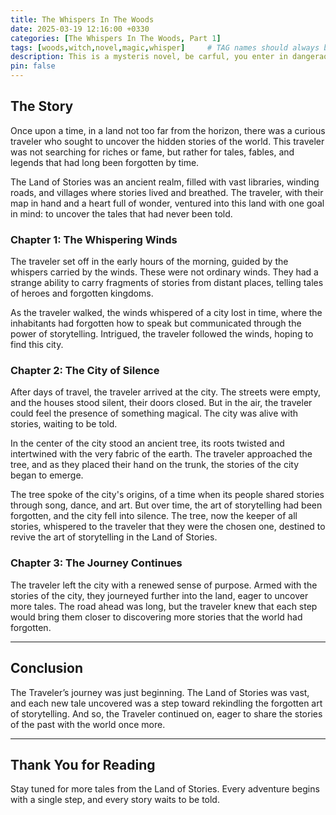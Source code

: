```yaml
---
title: The Whispers In The Woods
date: 2025-03-19 12:16:00 +0330
categories: [The Whispers In The Woods, Part 1]
tags: [woods,witch,novel,magic,whisper]     # TAG names should always be lowercase
description: This is a mysteris novel, be carful, you enter in dangeraous space.
pin: false
---
```

## The Story

Once upon a time, in a land not too far from the horizon, there was a curious traveler who sought to uncover the hidden stories of the world. This traveler was not searching for riches or fame, but rather for tales, fables, and legends that had long been forgotten by time.

The Land of Stories was an ancient realm, filled with vast libraries, winding roads, and villages where stories lived and breathed. The traveler, with their map in hand and a heart full of wonder, ventured into this land with one goal in mind: to uncover the tales that had never been told.

### Chapter 1: The Whispering Winds
The traveler set off in the early hours of the morning, guided by the whispers carried by the winds. These were not ordinary winds. They had a strange ability to carry fragments of stories from distant places, telling tales of heroes and forgotten kingdoms.

As the traveler walked, the winds whispered of a city lost in time, where the inhabitants had forgotten how to speak but communicated through the power of storytelling. Intrigued, the traveler followed the winds, hoping to find this city.

### Chapter 2: The City of Silence
After days of travel, the traveler arrived at the city. The streets were empty, and the houses stood silent, their doors closed. But in the air, the traveler could feel the presence of something magical. The city was alive with stories, waiting to be told.

In the center of the city stood an ancient tree, its roots twisted and intertwined with the very fabric of the earth. The traveler approached the tree, and as they placed their hand on the trunk, the stories of the city began to emerge.

The tree spoke of the city's origins, of a time when its people shared stories through song, dance, and art. But over time, the art of storytelling had been forgotten, and the city fell into silence. The tree, now the keeper of all stories, whispered to the traveler that they were the chosen one, destined to revive the art of storytelling in the Land of Stories.

### Chapter 3: The Journey Continues
The traveler left the city with a renewed sense of purpose. Armed with the stories of the city, they journeyed further into the land, eager to uncover more tales. The road ahead was long, but the traveler knew that each step would bring them closer to discovering more stories that the world had forgotten.

---

## Conclusion
The Traveler’s journey was just beginning. The Land of Stories was vast, and each new tale uncovered was a step toward rekindling the forgotten art of storytelling. And so, the Traveler continued on, eager to share the stories of the past with the world once more.

---

## Thank You for Reading
Stay tuned for more tales from the Land of Stories. Every adventure begins with a single step, and every story waits to be told.
